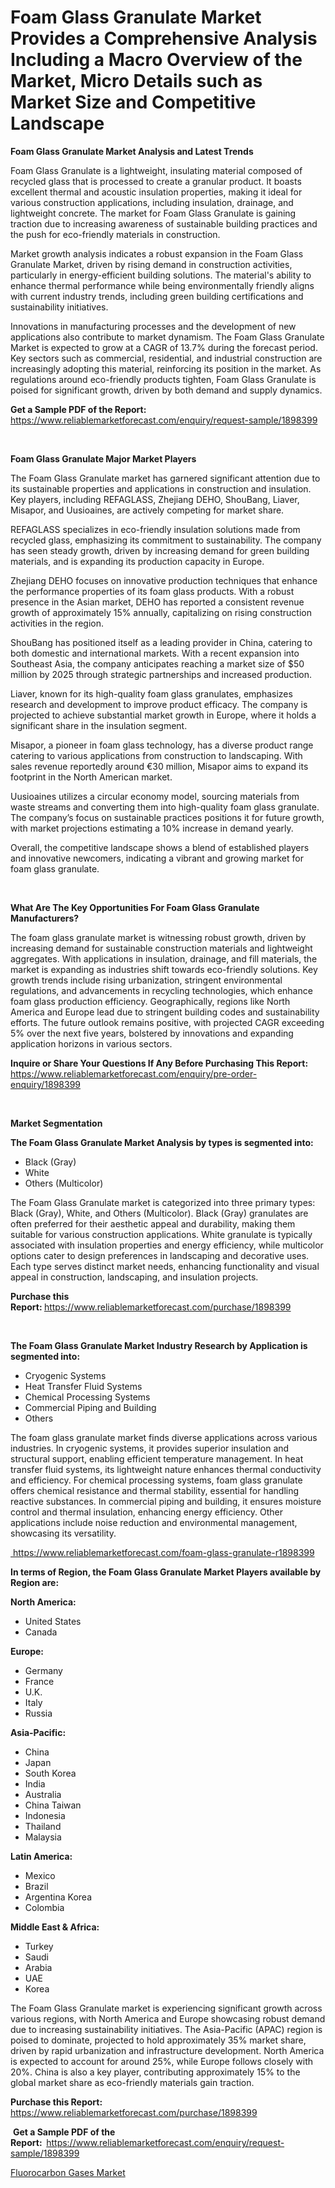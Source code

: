 <p><h1>Foam Glass Granulate Market Provides a Comprehensive Analysis Including a Macro Overview of the Market, Micro Details such as Market Size and Competitive Landscape</h1></p><p><strong>Foam Glass Granulate Market Analysis and Latest Trends</strong></p>
<p><p>Foam Glass Granulate is a lightweight, insulating material composed of recycled glass that is processed to create a granular product. It boasts excellent thermal and acoustic insulation properties, making it ideal for various construction applications, including insulation, drainage, and lightweight concrete. The market for Foam Glass Granulate is gaining traction due to increasing awareness of sustainable building practices and the push for eco-friendly materials in construction.</p><p>Market growth analysis indicates a robust expansion in the Foam Glass Granulate Market, driven by rising demand in construction activities, particularly in energy-efficient building solutions. The material's ability to enhance thermal performance while being environmentally friendly aligns with current industry trends, including green building certifications and sustainability initiatives.</p><p>Innovations in manufacturing processes and the development of new applications also contribute to market dynamism. The Foam Glass Granulate Market is expected to grow at a CAGR of 13.7% during the forecast period. Key sectors such as commercial, residential, and industrial construction are increasingly adopting this material, reinforcing its position in the market. As regulations around eco-friendly products tighten, Foam Glass Granulate is poised for significant growth, driven by both demand and supply dynamics.</p></p>
<p><strong>Get a Sample PDF of the Report:&nbsp;</strong> <a href="https://www.reliablemarketforecast.com/enquiry/request-sample/1898399?utm_campaign=3310&utm_medium=2&utm_source=Github&utm_content=ia&utm_term=31032025&utm_id=foam-glass-granulate">https://www.reliablemarketforecast.com/enquiry/request-sample/1898399</a></p>
<p>&nbsp;</p>
<p><strong>Foam Glass Granulate Major Market Players</strong></p>
<p><p>The Foam Glass Granulate market has garnered significant attention due to its sustainable properties and applications in construction and insulation. Key players, including REFAGLASS, Zhejiang DEHO, ShouBang, Liaver, Misapor, and Uusioaines, are actively competing for market share.</p><p>REFAGLASS specializes in eco-friendly insulation solutions made from recycled glass, emphasizing its commitment to sustainability. The company has seen steady growth, driven by increasing demand for green building materials, and is expanding its production capacity in Europe.</p><p>Zhejiang DEHO focuses on innovative production techniques that enhance the performance properties of its foam glass products. With a robust presence in the Asian market, DEHO has reported a consistent revenue growth of approximately 15% annually, capitalizing on rising construction activities in the region.</p><p>ShouBang has positioned itself as a leading provider in China, catering to both domestic and international markets. With a recent expansion into Southeast Asia, the company anticipates reaching a market size of $50 million by 2025 through strategic partnerships and increased production.</p><p>Liaver, known for its high-quality foam glass granulates, emphasizes research and development to improve product efficacy. The company is projected to achieve substantial market growth in Europe, where it holds a significant share in the insulation segment.</p><p>Misapor, a pioneer in foam glass technology, has a diverse product range catering to various applications from construction to landscaping. With sales revenue reportedly around €30 million, Misapor aims to expand its footprint in the North American market.</p><p>Uusioaines utilizes a circular economy model, sourcing materials from waste streams and converting them into high-quality foam glass granulate. The company’s focus on sustainable practices positions it for future growth, with market projections estimating a 10% increase in demand yearly. </p><p>Overall, the competitive landscape shows a blend of established players and innovative newcomers, indicating a vibrant and growing market for foam glass granulate.</p></p>
<p>&nbsp;</p>
<p><strong>What Are The Key Opportunities For Foam Glass Granulate Manufacturers?</strong></p>
<p><p>The foam glass granulate market is witnessing robust growth, driven by increasing demand for sustainable construction materials and lightweight aggregates. With applications in insulation, drainage, and fill materials, the market is expanding as industries shift towards eco-friendly solutions. Key growth trends include rising urbanization, stringent environmental regulations, and advancements in recycling technologies, which enhance foam glass production efficiency. Geographically, regions like North America and Europe lead due to stringent building codes and sustainability efforts. The future outlook remains positive, with projected CAGR exceeding 5% over the next five years, bolstered by innovations and expanding application horizons in various sectors.</p></p>
<p><strong>Inquire or Share Your Questions If Any Before Purchasing This Report:</strong> <a href="https://www.reliablemarketforecast.com/enquiry/pre-order-enquiry/1898399?utm_campaign=3310&utm_medium=2&utm_source=Github&utm_content=ia&utm_term=31032025&utm_id=foam-glass-granulate">https://www.reliablemarketforecast.com/enquiry/pre-order-enquiry/1898399</a></p>
<p>&nbsp;</p>
<p><strong>Market Segmentation</strong></p>
<p><strong>The Foam Glass Granulate Market Analysis by types is segmented into:</strong></p>
<p><ul><li>Black (Gray)</li><li>White</li><li>Others (Multicolor)</li></ul></p>
<p><p>The Foam Glass Granulate market is categorized into three primary types: Black (Gray), White, and Others (Multicolor). Black (Gray) granulates are often preferred for their aesthetic appeal and durability, making them suitable for various construction applications. White granulate is typically associated with insulation properties and energy efficiency, while multicolor options cater to design preferences in landscaping and decorative uses. Each type serves distinct market needs, enhancing functionality and visual appeal in construction, landscaping, and insulation projects.</p></p>
<p><strong>Purchase this Report:&nbsp;</strong><a href="https://www.reliablemarketforecast.com/purchase/1898399?utm_campaign=3310&utm_medium=2&utm_source=Github&utm_content=ia&utm_term=31032025&utm_id=foam-glass-granulate">https://www.reliablemarketforecast.com/purchase/1898399</a></p>
<p>&nbsp;</p>
<p><strong>The Foam Glass Granulate Market Industry Research by Application is segmented into:</strong></p>
<p><ul><li>Cryogenic Systems</li><li>Heat Transfer Fluid Systems</li><li>Chemical Processing Systems</li><li>Commercial Piping and Building</li><li>Others</li></ul></p>
<p><p>The foam glass granulate market finds diverse applications across various industries. In cryogenic systems, it provides superior insulation and structural support, enabling efficient temperature management. In heat transfer fluid systems, its lightweight nature enhances thermal conductivity and efficiency. For chemical processing systems, foam glass granulate offers chemical resistance and thermal stability, essential for handling reactive substances. In commercial piping and building, it ensures moisture control and thermal insulation, enhancing energy efficiency. Other applications include noise reduction and environmental management, showcasing its versatility.</p></p>
<p><a href="https://www.reliablemarketforecast.com/foam-glass-granulate-r1898399?utm_campaign=3310&utm_medium=2&utm_source=Github&utm_content=ia&utm_term=31032025&utm_id=foam-glass-granulate">&nbsp;https://www.reliablemarketforecast.com/foam-glass-granulate-r1898399</a></p>
<p><strong>In terms of Region, the Foam Glass Granulate Market Players available by Region are:</strong></p>
<p>
    <p> <strong> North America: </strong>
        <ul>
            <li>United States</li>
            <li>Canada</li>
        </ul>
        </p> 
    <p> <strong> Europe: </strong>
        <ul>
            <li>Germany</li>
            <li>France</li>
            <li>U.K.</li>
            <li>Italy</li>
            <li>Russia</li>
        </ul>
        </p> 
    <p> <strong> Asia-Pacific: </strong>
        <ul>
            <li>China</li>
            <li>Japan</li>
            <li>South Korea</li>
            <li>India</li>
            <li>Australia</li>
            <li>China Taiwan</li>
            <li>Indonesia</li>
            <li>Thailand</li>
            <li>Malaysia</li>
        </ul>
        </p> 
    <p> <strong> Latin America: </strong>
        <ul>
            <li>Mexico</li>
            <li>Brazil</li>
            <li>Argentina Korea</li>
            <li>Colombia</li>
        </ul>
        </p> 
    <p> <strong> Middle East & Africa: </strong>
        <ul>
            <li>Turkey</li>
            <li>Saudi</li>
            <li>Arabia</li>
            <li>UAE</li>
            <li>Korea</li>
        </ul>
    </p>
    </p>
<p><p>The Foam Glass Granulate market is experiencing significant growth across various regions, with North America and Europe showcasing robust demand due to increasing sustainability initiatives. The Asia-Pacific (APAC) region is poised to dominate, projected to hold approximately 35% market share, driven by rapid urbanization and infrastructure development. North America is expected to account for around 25%, while Europe follows closely with 20%. China is also a key player, contributing approximately 15% to the global market share as eco-friendly materials gain traction.</p></p>
<p><strong>Purchase this Report: </strong><a href="https://www.reliablemarketforecast.com/purchase/1898399?utm_campaign=3310&utm_medium=2&utm_source=Github&utm_content=ia&utm_term=31032025&utm_id=foam-glass-granulate">https://www.reliablemarketforecast.com/purchase/1898399</a></p>
<p>&nbsp;<strong>Get a Sample PDF of the Report:&nbsp;&nbsp;</strong><a href="https://www.reliablemarketforecast.com/enquiry/request-sample/1898399?utm_campaign=3310&utm_medium=2&utm_source=Github&utm_content=ia&utm_term=31032025&utm_id=foam-glass-granulate">https://www.reliablemarketforecast.com/enquiry/request-sample/1898399</a></p>
<p><strong></strong></p>
<p><p><a href="https://github.com/fraryatena85/Market-Research-Report-List-1/blob/main/fluorocarbon-gases-market.md?utm_campaign=3310&utm_medium=2&utm_source=Github&utm_content=ia&utm_term=31032025&utm_id=foam-glass-granulate">Fluorocarbon Gases Market</a></p></p>